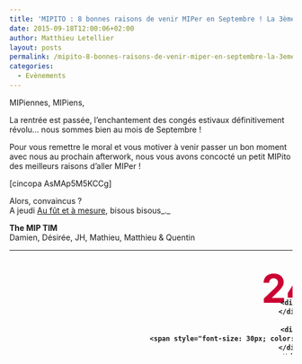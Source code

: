 ```yaml
---
title: 'MIPITO : 8 bonnes raisons de venir MIPer en Septembre ! La 3ème est juste incroyable !'
date: 2015-09-18T12:00:06+02:00
author: Matthieu Letellier
layout: posts
permalink: /mipito-8-bonnes-raisons-de-venir-miper-en-septembre-la-3eme-est-juste-incroyable/
categories:
  - Evènements
---
```

MIPiennes, MIPiens,

La rentrée est passée, l&#8217;enchantement des congés estivaux définitivement révolu&#8230; nous sommes bien au mois de Septembre !

Pour vous remettre le moral et vous motiver à venir passer un bon moment avec nous au prochain afterwork, nous vous avons concocté un petit MIPito des meilleurs raisons d&#8217;aller MIPer !

[cincopa AsMAp5M5KCCg]  
<span style="clear:both"></span>

Alors, convaincus ?  
A jeudi [Au fût et à mesure](https://www.aufutetamesure.fr/), bisous bisous_._

**The MIP TIM**  
Damien, Désirée, JH, Mathieu, Matthieu & Quentin

<table style="height: 186px;" width="659">
  <tr>
    <td style="padding: 10px; width: 140px; font-weight: bold; vertical-align: middle; text-align: center;">
      <div style="height: 45px; font-size: 70px; color: #cc0033; margin-top: 15px;">
        24
      </div>
      
      <div>
      </div>
      
      <div>
        <span style="font-size: 30px; color: #333;">septembre</span><br /> 19h30
      </div>
    </td>
    
    <td style="padding: 0; width: 205px; font-weight: bold; font-size: 20px; vertical-align: middle;">
      <div class="cards-text-truncate-and-wrap">
        <a href="https://www.aufutetamesure.fr/">Au fut et à mesure </a>
      </div>
      
      <div class="cards-text-truncate-and-wrap">
        <a href="https://www.google.fr/maps/place/Au+F%C3%BBt+et+%C3%A0+Mesure/@48.8707108,2.3499033,15z/data=!4m2!3m1!1s0x0:0xfe48fa8af5ff574e">2 Rue d&#8217;Hauteville 75010 Paris</a>
      </div>
    </td>
    
    <td style="padding: 0; width: 200px; font-weight: bold; font-size: 20px; vertical-align: middle; text-align: center;">
      <a href="/assets/uploads/2010/10/m8.gif"><img class="alignnone size-full wp-image-277" src="/assets/uploads/2010/10/m8.gif" alt="m8" width="21" height="21" /></a> <a href="/assets/uploads/2010/10/m9.gif"><img class="alignnone size-full wp-image-278" src="/assets/uploads/2010/10/m9.gif" alt="m9" width="21" height="21" /></a>Bonne Nouvelle
    </td>
  </tr>
</table>
